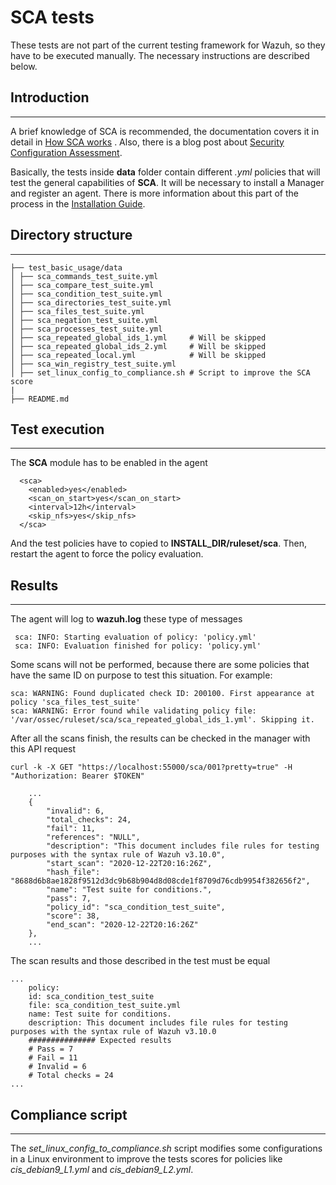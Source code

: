 # SCA tests

These tests are not part of the current testing framework for Wazuh, so they have to be executed manually. The necessary
instructions are described below.

## Introduction
---------------

A brief knowledge of SCA is recommended, the documentation covers it in detail
in [How SCA works](https://documentation.wazuh.com/4.2/user-manual/capabilities/sec-config-assessment/how_it_works.html)
. Also, there is a blog post
about [Security Configuration Assessment](https://wazuh.com/blog/security-configuration-assessment/).

Basically, the tests inside **data** folder contain different _.yml_ policies that will test the general capabilities
of **SCA**. It will be necessary to install a Manager and register an agent. There is more information about this part
of the process in the [Installation Guide](https://documentation.wazuh.com/4.0/installation-guide/index.html).

## Directory structure
----------------------

    ├── test_basic_usage/data
    │ ├── sca_commands_test_suite.yml
    │ ├── sca_compare_test_suite.yml
    │ ├── sca_condition_test_suite.yml
    │ ├── sca_directories_test_suite.yml
    │ ├── sca_files_test_suite.yml
    │ ├── sca_negation_test_suite.yml
    │ ├── sca_processes_test_suite.yml
    │ ├── sca_repeated_global_ids_1.yml     # Will be skipped
    │ ├── sca_repeated_global_ids_2.yml     # Will be skipped
    │ ├── sca_repeated_local.yml            # Will be skipped
    │ ├── sca_win_registry_test_suite.yml
    │ ├── set_linux_config_to_compliance.sh # Script to improve the SCA score
    |
    ├── README.md

## Test execution
-----------------

The **SCA** module has to be enabled in the agent

```
  <sca>
    <enabled>yes</enabled>
    <scan_on_start>yes</scan_on_start>
    <interval>12h</interval>
    <skip_nfs>yes</skip_nfs>
  </sca>
```

And the test policies have to copied to __INSTALL_DIR/ruleset/sca__. Then, restart the agent to force the policy
evaluation.

## Results
----------

The agent will log to __wazuh.log__ these type of messages

```
 sca: INFO: Starting evaluation of policy: 'policy.yml'
 sca: INFO: Evaluation finished for policy: 'policy.yml'
```

Some scans will not be performed, because there are some policies that have the same ID on purpose to test this
situation. For example:

```
sca: WARNING: Found duplicated check ID: 200100. First appearance at policy 'sca_files_test_suite'
sca: WARNING: Error found while validating policy file: '/var/ossec/ruleset/sca/sca_repeated_global_ids_1.yml'. Skipping it.
```

After all the scans finish, the results can be checked in the manager with this API request

```
curl -k -X GET "https://localhost:55000/sca/001?pretty=true" -H "Authorization: Bearer $TOKEN"
```

```
    ...
    {
        "invalid": 6,
        "total_checks": 24,
        "fail": 11,
        "references": "NULL",
        "description": "This document includes file rules for testing purposes with the syntax rule of Wazuh v3.10.0",
        "start_scan": "2020-12-22T20:16:26Z",
        "hash_file": "8688d6b8ae1828f9512d3dc9b68b904d8d08cde1f8709d76cdb9954f382656f2",
        "name": "Test suite for conditions.",
        "pass": 7,
        "policy_id": "sca_condition_test_suite",
        "score": 38,
        "end_scan": "2020-12-22T20:16:26Z"
    },
    ...
```

The scan results and those described in the test must be equal

```
...
    policy:
    id: sca_condition_test_suite
    file: sca_condition_test_suite.yml
    name: Test suite for conditions.
    description: This document includes file rules for testing purposes with the syntax rule of Wazuh v3.10.0
    ############### Expected results
    # Pass = 7
    # Fail = 11
    # Invalid = 6
    # Total checks = 24
...
```

## Compliance script
--------------------

The _set_linux_config_to_compliance.sh_ script modifies some configurations in a Linux environment to improve the tests
scores for policies like _cis_debian9_L1.yml_ and _cis_debian9_L2.yml_.
